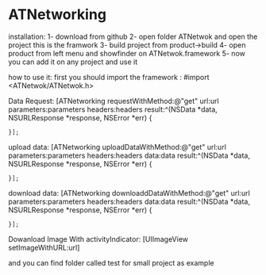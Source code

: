 # ATNetworking

installation:
1- download from github
2- open folder ATNetwok and open the project this is the framwork 
3- build project from product->build
4- open product from left menu and showfinder on ATNetwok.framework
5- now you can add it on any project and use it 

how to use it:
first you should import the framework : #import <ATNetwok/ATNetwok.h>

Data Request:
[ATNetworking requestWithMethod:@"get" url:url parameters:parameters headers:headers result:^(NSData *data, NSURLResponse *response, NSError *err) {
      
    }];


upload data:
[ATNetworking uploadDataWithMethod:@"get" url:url parameters:parameters headers:headers data:data result:^(NSData *data, NSURLResponse *response, NSError *err) {
      
    }];
    
download data:
[ATNetworking downloaddDataWithMethod:@"get" url:url parameters:parameters headers:headers data:data result:^(NSData *data, NSURLResponse *response, NSError *err) {
      
    }];
    
    
 Dowanload Image With activityIndicator:
 [UIImageView setImageWithURL:url]
 
 and you can find folder called test for small project as example 
